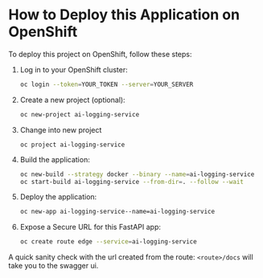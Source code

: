 # How to Deploy this Application on OpenShift

To deploy this project on OpenShift, follow these steps:

1. Log in to your OpenShift cluster:

    ```bash
    oc login --token=YOUR_TOKEN --server=YOUR_SERVER
    ```

1. Create a new project (optional):

    ```bash
    oc new-project ai-logging-service
    ```
1. Change into new project
    ```
    oc project ai-logging-service
    ```
1. Build the application:
    ```bash
    oc new-build --strategy docker --binary --name=ai-logging-service
    oc start-build ai-logging-service --from-dir=. --follow --wait
    ```
1. Deploy the application:
    ```bash
    oc new-app ai-logging-service--name=ai-logging-service
    ```
1. Expose a Secure URL for this FastAPI app:
    ```bash
    oc create route edge --service=ai-logging-service
    ```

A quick sanity check with the url created from the route: `<route>/docs` will take you to the swagger ui.
